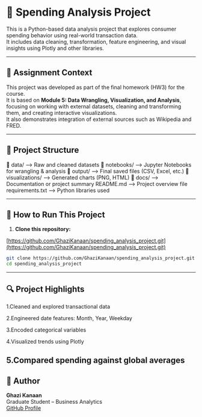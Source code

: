 # 🧾 Spending Analysis Project

This is a Python-based data analysis project that explores consumer spending behavior using real-world transaction data.  
It includes data cleaning, transformation, feature engineering, and visual insights using Plotly and other libraries.

---

## 🧭 Assignment Context

This project was developed as part of the final homework (HW3) for the course.  
It is based on **Module 5: Data Wrangling, Visualization, and Analysis**, focusing on working with external datasets, cleaning and transforming them, and creating interactive visualizations.  
It also demonstrates integration of external sources such as Wikipedia and FRED.

---

## 📂 Project Structure

📁 data/ --> Raw and cleaned datasets
📁 notebooks/ --> Jupyter Notebooks for wrangling & analysis
📁 output/ --> Final saved files (CSV, Excel, etc.)
📁 visualizations/ --> Generated charts (PNG, HTML)
📁 docs/ --> Documentation or project summary
README.md --> Project overview file
requirements.txt --> Python libraries used


---

## 🚀 How to Run This Project

1. **Clone this repository:**

[https://github.com/GhaziKanaan/spending_analysis_project.git](https://github.com/GhaziKanaan/spending_analysis_project.git)

```bash
git clone https://github.com/GhaziKanaan/spending_analysis_project.git
cd spending_analysis_project
```
---

## 🔍 Project Highlights

1.Cleaned and explored transactional data

2.Engineered date features: Month, Year, Weekday

3.Encoded categorical variables

4.Visualized trends using Plotly

5.Compared spending against global averages
---
## 👤 Author


**Ghazi Kanaan**  
Graduate Student – Business Analytics  
[GitHub Profile](https://github.com/GhaziKanaan)




